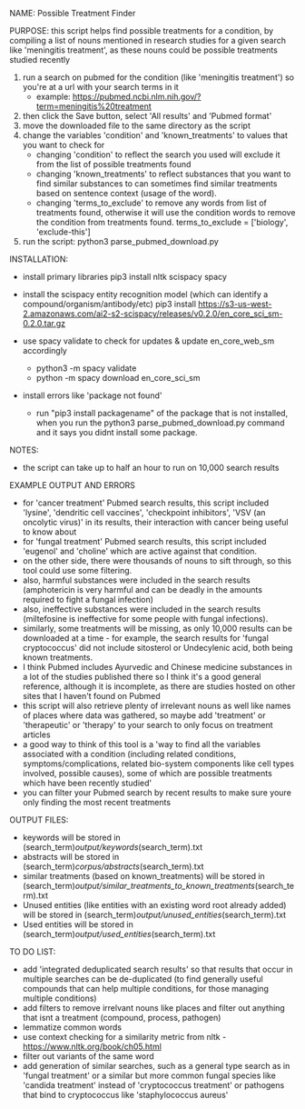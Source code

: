 
NAME: Possible Treatment Finder


PURPOSE: this script helps find possible treatments for a condition, 
by compiling a list of nouns mentioned in research studies for a given search like 'meningitis treatment', 
as these nouns could be possible treatments studied recently

1. run a search on pubmed for the condition (like 'meningitis treatment') so you're at a url with your search terms in it 
	- example: https://pubmed.ncbi.nlm.nih.gov/?term=meningitis%20treatment
2. then click the Save button, select 'All results' and 'Pubmed format'
3. move the downloaded file to the same directory as the script
4. change the variables 'condition' and 'known_treatments' to values that you want to check for
    - changing 'condition' to reflect the search you used will exclude it from the list of possible treatments found
    - changing 'known_treatments' to reflect substances that you want to find similar substances to can sometimes find similar treatments based on sentence context (usage of the word).
    - changing 'terms_to_exclude' to remove any words from list of treatments found, otherwise it will use the condition words to remove the condition from treatments found.
        terms_to_exclude = ['biology', 'exclude-this'] 
5. run the script: python3 parse_pubmed_download.py


INSTALLATION: 

- install primary libraries
	pip3 install nltk scispacy spacy 
- install the scispacy entity recognition model (which can identify a compound/organism/antibody/etc)
	pip3 install https://s3-us-west-2.amazonaws.com/ai2-s2-scispacy/releases/v0.2.0/en_core_sci_sm-0.2.0.tar.gz
- use spacy validate to check for updates & update en_core_web_sm accordingly
	- python3 -m spacy validate
	- python -m spacy download en_core_sci_sm

- install errors like 'package not found' 
	- run "pip3 install packagename" of the package that is not installed, when you run the python3 parse_pubmed_download.py command and it says you didnt install some package.


NOTES:
- the script can take up to half an hour to run on 10,000 search results


EXAMPLE OUTPUT AND ERRORS
- for 'cancer treatment' Pubmed search results, this script included 'lysine', 'dendritic cell vaccines', 'checkpoint inhibitors', 'VSV (an oncolytic virus)' in its results, their interaction with cancer being useful to know about
- for 'fungal treatment' Pubmed search results, this script included 'eugenol' and 'choline' which are active against that condition.
- on the other side, there were thousands of nouns to sift through, so this tool could use some filtering.
- also, harmful substances were included in the search results (amphotericin is very harmful and can be deadly in the amounts required to fight a fungal infection)
- also, ineffective substances were included in the search results (miltefosine is ineffective for some people with fungal infections).
- similarly, some treatments will be missing, as only 10,000 results can be downloaded at a time - for example, the search results for 'fungal cryptococcus' did not include sitosterol or Undecylenic acid, both being known treatments.
- I think Pubmed includes Ayurvedic and Chinese medicine substances in a lot of the studies published there so I think it's a good general reference, although it is incomplete, as there are studies hosted on other sites that I haven't found on Pubmed
- this script will also retrieve plenty of irrelevant nouns as well like names of places where data was gathered, so maybe add 'treatment' or 'therapeutic' or 'therapy' to your search to only focus on treatment articles
- a good way to think of this tool is a 'way to find all the variables associated with a condition (including related conditions, symptoms/complications, related bio-system components like cell types involved, possible causes), 
  some of which are possible treatments which have been recently studied'
- you can filter your Pubmed search by recent results to make sure youre only finding the most recent treatments


OUTPUT FILES:
- keywords will be stored in (search_term)_output/keywords_(search_term).txt
- abstracts will be stored in (search_term)_corpus/abstracts_(search_term).txt
- similar treatments (based on known_treatments) will be stored in (search_term)_output/similar_treatments_to_known_treatments_(search_term).txt
- Unused entities (like entities with an existing word root already added) will be stored in (search_term)_output/unused_entities_(search_term).txt
- Used entities will be stored in (search_term)_output/used_entities_(search_term).txt


TO DO LIST:
- add 'integrated deduplicated search results' so that results that occur in multiple searches can be de-duplicated (to find generally useful compounds that can help multiple conditions, for those managing multiple conditions)
- add filters to remove irrelvant nouns like places and filter out anything that isnt a treatment (compound, process, pathogen)
- lemmatize common words
- use context checking for a similarity metric from nltk - https://www.nltk.org/book/ch05.html
- filter out variants of the same word
- add generation of similar searches, such as a general type search as in 'fungal treatment' or a similar but more common fungal species like 'candida treatment' instead of 'cryptococcus treatment' or pathogens that bind to cryptococcus like 'staphylococcus aureus'
